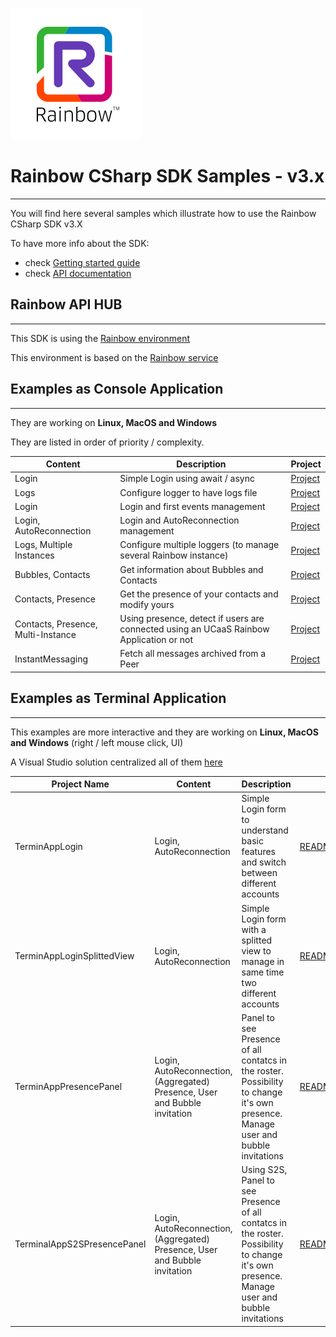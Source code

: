 ![Rainbow](../logo_rainbow.png)

 
# Rainbow CSharp SDK Samples - v3.x
---

You will find here several samples which illustrate how to use the Rainbow CSharp SDK v3.X

To have more info about the SDK:
- check [Getting started guide](https://developers.openrainbow.com/doc/sdk/csharp/core/sts/guides/001_getting_started?isBeta=true)
- check [API documentation](https://developers.openrainbow.com/doc/sdk/csharp/core/sts/api/Rainbow.Application?isBeta=true)


## Rainbow API HUB
---

This SDK is using the [Rainbow environment](https://developers.openrainbow.com/)
 
This environment is based on the [Rainbow service](https://www.openrainbow.com/) 


## Examples as Console Application
---

They are working on **Linux, MacOS and Windows**

They are listed in order of priority / complexity.

| Content | Description | Project |
| --- | --- | --- |
| Login | Simple Login using await / async | [Project](./ConsoleApp/Login%20simple) |
| Logs | Configure logger to have logs file | [Project](./ConsoleApp/Configure%20logger) | 
| Login | Login and first events management | [Project](./ConsoleApp/Login%20and%20events) |
| Login, AutoReconnection | Login and AutoReconnection management | [Project](./ConsoleApp/Login%20and%20autoreconnection) |
| Logs, Multiple Instances | Configure multiple loggers (to manage several Rainbow instance) | [Project](./ConsoleApp/Configure%20multiple%20loggers) |
| Bubbles, Contacts | Get information about Bubbles and Contacts | [Project](./ConsoleApp/Get%20basic%20contacts%20and%20bubbles%20info) |
| Contacts, Presence | Get the presence of your contacts and modify yours | [Project](./ConsoleApp/Get%20and%20set%20presence) |
| Contacts, Presence, Multi-Instance | Using presence, detect if users are connected using an UCaaS Rainbow Application or not | [Project](./ConsoleApp/Detect%20UCaaS%20connection) |
| InstantMessaging | Fetch all messages archived from a Peer | [Project](./ConsoleApp/Fetch%20messages%20from%20peer) |


## Examples as Terminal Application
---

This examples are more interactive and they are working on **Linux, MacOS and Windows** (right / left mouse click, UI)

A Visual Studio solution centralized all of them [here](./TerminalApp/)

| Project Name | Content | Description | |
| --- | --- | --- | --- |
| TerminAppLogin | Login, AutoReconnection | Simple Login form to understand basic features and switch between different accounts  | [README](./TerminalApp/TerminalAppLogin/README.md) |
| TerminAppLoginSplittedView | Login, AutoReconnection | Simple Login form with a splitted view to manage in same time two different accounts | [README](./TerminalApp/TerminalAppLoginSplittedView/README.md) |
| TerminAppPresencePanel | Login, AutoReconnection, (Aggregated) Presence, User and Bubble invitation | Panel to see Presence of all contatcs in the roster. Possibility to change it's own presence. Manage user and bubble invitations | [README](./TerminalApp/TerminalAppPresencePanel/README.md) | 
| TerminalAppS2SPresencePanel | Login, AutoReconnection, (Aggregated) Presence, User and Bubble invitation | Using S2S, Panel to see Presence of all contatcs in the roster. Possibility to change it's own presence. Manage user and bubble invitations | [README](./TerminalApp/TerminalAppS2SPresencePanel/README.md) | 

